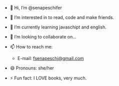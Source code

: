 - 👋 Hi, I’m @senapeschifer
- 👀 I’m interested in to read, code and make friends.
- 🌱 I’m currently learning javaschipt and english.
- 💞️ I’m looking to collaborate on...
- 📫 How to reach me:
    - E-mail: fsenapeschi@gmail.com

- 😄 Pronouns: she/her
- ⚡ Fun fact: I LOVE books, very much. 

<!---
senapeschifer/senapeschifer is a ✨ special ✨ repository because its `README.md` (this file) appears on your GitHub profile.
You can click the Preview link to take a look at your changes.
--->
